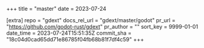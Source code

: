 +++
title = "master"
date = 2023-07-24

[extra]
repo = "gdext"
docs_rel_url = "gdext/master/godot"
pr_url = "https://github.com/godot-rust/gdext"
pr_author = ""
sort_key = 9999-01-01
date_time = 2023-07-24T15:51:35Z
commit_sha = "18c04d0cad65dd71e86785f04fb68b81f7df4c59"
+++


